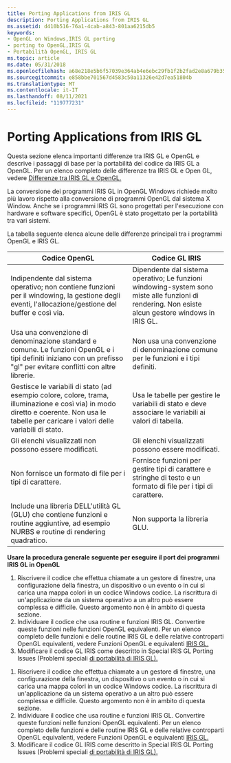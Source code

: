 ```yaml
---
title: Porting Applications from IRIS GL
description: Porting Applications from IRIS GL
ms.assetid: d410b516-76a1-4cab-a843-801aa6215db5
keywords:
- OpenGL on Windows,IRIS GL porting
- porting to OpenGL,IRIS GL
- Portabilità OpenGL, IRIS GL
ms.topic: article
ms.date: 05/31/2018
ms.openlocfilehash: a68e218e5b6f57039e364ab4e6ebc29fb1f2b2fad2e8a679b35c1368367f5f2b
ms.sourcegitcommit: e858bbe701567d4583c50a11326e42d7ea51804b
ms.translationtype: MT
ms.contentlocale: it-IT
ms.lasthandoff: 08/11/2021
ms.locfileid: "119777231"
---
```

# <a name="porting-applications-from-iris-gl"></a>Porting Applications from IRIS GL

Questa sezione elenca importanti differenze tra IRIS GL e OpenGL e descrive i passaggi di base per la portabilità del codice da IRIS GL a OpenGL. Per un elenco completo delle differenze tra IRIS GL e Open GL, vedere [Differenze tra IRIS GL e OpenGL.](iris-gl-and-opengl-differences.md)

La conversione dei programmi IRIS GL in OpenGL Windows richiede molto più lavoro rispetto alla conversione di programmi OpenGL dal sistema X Window. Anche se i programmi IRIS GL sono progettati per l'esecuzione con hardware e software specifici, OpenGL è stato progettato per la portabilità tra vari sistemi.

La tabella seguente elenca alcune delle differenze principali tra i programmi OpenGL e IRIS GL.



| Codice OpenGL                                                                                                                                              | Codice GL IRIS                                                                                                                          |
|----------------------------------------------------------------------------------------------------------------------------------------------------------|---------------------------------------------------------------------------------------------------------------------------------------|
| Indipendente dal sistema operativo; non contiene funzioni per il windowing, la gestione degli eventi, l'allocazione/gestione del buffer e così via.                              | Dipendente dal sistema operativo; Le funzioni windowing-system sono miste alle funzioni di rendering. Non esiste alcun gestore windows in IRIS GL. |
| Usa una convenzione di denominazione standard e comune. Le funzioni OpenGL e i tipi definiti iniziano con un prefisso "gl" per evitare conflitti con altre librerie.        | Non usa una convenzione di denominazione comune per le funzioni e i tipi definiti.                                                              |
| Gestisce le variabili di stato (ad esempio colore, colore, trama, illuminazione e così via) in modo diretto e coerente. Non usa le tabelle per caricare i valori delle variabili di stato. | Usa le tabelle per gestire le variabili di stato e deve associare le variabili ai valori di tabella.                                                        |
| Gli elenchi visualizzati non possono essere modificati.                                                                                                                          | Gli elenchi visualizzati possono essere modificati.                                                                                                          |
| Non fornisce un formato di file per i tipi di carattere.                                                                                                                | Fornisce funzioni per gestire tipi di carattere e stringhe di testo e un formato di file per i tipi di carattere.                                                      |
| Include una libreria DELL'utilità GL (GLU) che contiene funzioni e routine aggiuntive, ad esempio NURBS e routine di rendering quadratico.                    | Non supporta la libreria GLU.                                                                                                     |



 

**Usare la procedura generale seguente per eseguire il port dei programmi IRIS GL in OpenGL**

1.  Riscrivere il codice che effettua chiamate a un gestore di finestre, una configurazione della finestra, un dispositivo o un evento o in cui si carica una mappa colori in un codice Windows codice. La riscrittura di un'applicazione da un sistema operativo a un altro può essere complessa e difficile. Questo argomento non è in ambito di questa sezione.
2.  Individuare il codice che usa routine e funzioni IRIS GL. Convertire queste funzioni nelle funzioni OpenGL equivalenti. Per un elenco completo delle funzioni e delle routine IRIS GL e delle relative controparti OpenGL equivalenti, vedere Funzioni OpenGL e equivalenti [IRIS GL.](opengl-functions-and-their-iris-gl-equivalents.md)
3.  Modificare il codice GL IRIS come descritto in Special IRIS GL Porting Issues (Problemi speciali [di portabilità di IRIS GL).](special-iris-gl-porting-issues.md)

<!-- -->

1.  Riscrivere il codice che effettua chiamate a un gestore di finestre, una configurazione della finestra, un dispositivo o un evento o in cui si carica una mappa colori in un codice Windows codice. La riscrittura di un'applicazione da un sistema operativo a un altro può essere complessa e difficile. Questo argomento non è in ambito di questa sezione.
2.  Individuare il codice che usa routine e funzioni IRIS GL. Convertire queste funzioni nelle funzioni OpenGL equivalenti. Per un elenco completo delle funzioni e delle routine IRIS GL e delle relative controparti OpenGL equivalenti, vedere Funzioni OpenGL e equivalenti [IRIS GL.](opengl-functions-and-their-iris-gl-equivalents.md)
3.  Modificare il codice GL IRIS come descritto in Special IRIS GL Porting Issues (Problemi speciali [di portabilità di IRIS GL).](special-iris-gl-porting-issues.md)

 

 




